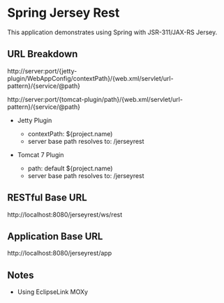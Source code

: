Spring Jersey Rest
==================


This application demonstrates using Spring with JSR-311/JAX-RS Jersey.



URL Breakdown
-------------
http://server:port/{jetty-plugin/WebAppConfig/contextPath}/{web.xml/servlet/url-pattern}/{service/@path}

http://server:port/{tomcat-plugin/path}/{web.xml/servlet/url-pattern}/{service/@path}


- Jetty Plugin
  - contextPath: ${project.name)
  - server base path resolves to: /jerseyrest


- Tomcat 7 Plugin
  - path: default ${project.name)
  - server base path resolves to: /jerseyrest



RESTful Base URL
----------------

http://localhost:8080/jerseyrest/ws/rest



Application Base URL
--------------------

http://localhost:8080/jerseyrest/app




Notes
-----

- Using EclipseLink MOXy






